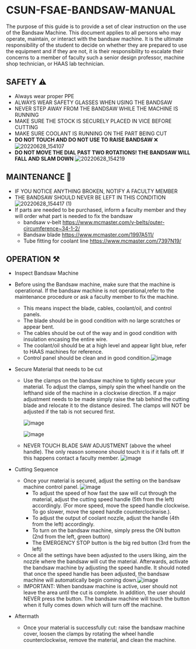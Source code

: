 # CSUN-FSAE-BANDSAW-MANUAL
The purpose of this guide is to provide a set of clear instruction on the use of the Bandsaw Machine. This document applies to all persons who may operate, maintain, or interact with the bandsaw machine. It is the ultimate responsibility of the student to decide on whether they are prepared to use the equipment and if they are not, it is their responsibility to escalate their concerns to a member of faculty such a senior design professor, machine shop technician, or HAAS lab technician.

## SAFETY ⚠️

* Always wear proper PPE
* ALWAYS WEAR SAFETY GLASSES WHEN USING THE BANDSAW
* NEVER STEP AWAY FROM THE BANDSAW WHILE THE MACHINE IS RUNNING
* MAKE SURE THE STOCK IS SECURELY PLACED IN VICE BEFORE CUTTING
* MAKE SURE COOLANT IS RUNNING ON THE PART BEING CUT
* **DO NOT TOUCH AND DO NOT USE TO RAISE BANDSAW** ❌ ![20220628_154107](https://user-images.githubusercontent.com/80706125/176317178-cc578a06-a91e-4aab-905f-86e1dc70544c.jpg) 
* **DO NOT MOVE THE DIAL PAST TWO ROTATIONS! THE BANDSAW WILL FALL AND SLAM DOWN** ![20220628_154219](https://user-images.githubusercontent.com/80706125/176317454-912c1d85-0fe7-4146-a0f8-eb901c7fe5c6.jpg)


## MAINTENANCE 🧹
* IF YOU NOTICE ANYTHING BROKEN, NOTIFY A FACULTY MEMBER
* THE BANDSAW SHOULD NEVER BE LEFT IN THIS CONDITION ![20220628_154417 (1)](https://user-images.githubusercontent.com/80706125/176318396-01512ef7-1326-4b1a-93fe-92719e0ac405.jpg)
* If parts are needed to be purchased, inform a faculty member and they will order what part is needed to fix the bandsaw
    * bandsaw v-belt    https://www.mcmaster.com/v-belts/outer-circumference~34-1-2/
    * Bandsaw blade    https://www.mcmaster.com/1997A511/
    * Tube fitting for coolant line   https://www.mcmaster.com/7397N19/ 

## OPERATION ⚒️
* Inspect Bandsaw Machine 
 * Before using the Bandsaw machine, make sure that the machine is operational. If the bandsaw machine is not   operational,refer to the maintenance procedure or ask a faculty member to fix the machine.  
     * This means inspect the blade, cables, coolant/oil, and control panels.
     * The blade should be in good condition with no large scratches or appear bent.
     * The cables should be out of the way and in good condition with insulation encasing the entire wire. 
     * The coolant/oil should be at a high level and appear light blue, refer to HAAS machines for reference.
     * Control panel should be clean and in good condition.![image](https://user-images.githubusercontent.com/80706125/178127883-ec07ffac-e279-40fb-815b-cf5758fd3b46.png)

* Secure Material that needs to be cut
   * Use the clamps on the bandsaw machine to tightly secure your material. To adjust the clamps, simply spin the wheel handle on the lefthand side of the machine in a clockwise direction. If a major adjustment needs to be made simply raise the tab behind the cutting blade and relocate it to the distance desired. The clamps will NOT be adjusted if the tab is not secured first.
 
      ![image](https://user-images.githubusercontent.com/80706125/178127911-2a9ad8e9-32b8-41ef-b44c-81fb160f8123.png)

      ![image](https://user-images.githubusercontent.com/80706125/178127912-dc7b8d32-d2e6-4cc9-9332-d9f31e32b051.png)


   * NEVER TOUCH BLADE SAW ADJUSTMENT (above the wheel handle). The only reason someone should touch it is if it falls off. If this happens contact a faculty member. 
   ![image](https://user-images.githubusercontent.com/80706125/178128000-1533737e-c065-49ce-b8db-5d9c06bdd9a6.png)

* Cutting Sequence
   * Once your material is secured, adjust the setting on the bandsaw machine control panel. 
   ![image](https://user-images.githubusercontent.com/80706125/178128164-8e8839b2-ca9e-4bab-bf95-0151ac657da3.png)
      * To adjust the speed of how fast the saw will cut through the material, adjust the cutting speed handle (5th from the left) accordingly. (For more speed, move the speed handle clockwise. To go slower, move the speed handle counterclockwise.).
      * To adjust the output of coolant nozzle, adjust the handle (4th from the left) accordingly.
      * To turn on the bandsaw machine, simply press the ON button (2nd from the left, green button)
      * The EMERGENCY STOP button is the big red button (3rd from the left) 
   * Once all the settings have been adjusted to the users liking, aim the nozzle where the bandsaw will cut the material. Afterwards, activate the bandsaw machine by adjusting the speed handle. It should noted that once the speed handle has been adjusted, the bandsaw machine will automatically begin coming down.![image](https://user-images.githubusercontent.com/80706125/178128376-1974ad1d-04a5-4a03-a9cd-66693ac497d6.png)
   * IMPORTANT: When bandsaw machine is active, user should not leave the area until the cut is complete. In addition, the user should NEVER press the button. The bandsaw machine will touch the button when it fully comes down which will turn off the machine. 
   
* Aftermath
   * Once your material is successfully cut: raise the bandsaw machine cover, loosen the clamps by rotating the wheel handle counterclockwise, remove the material, and clean the machine. 
